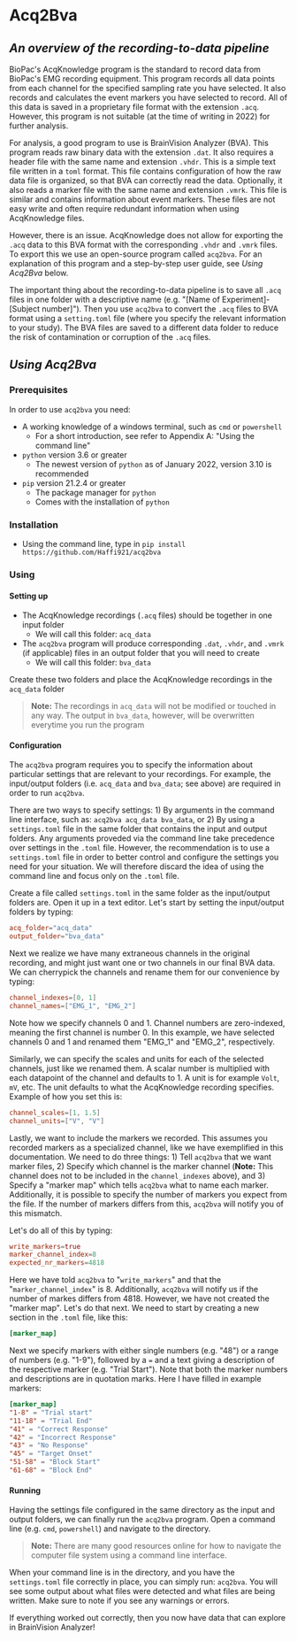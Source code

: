 # Acq2Bva

## *An overview of the recording-to-data pipeline*
BioPac's AcqKnowledge program is the standard to record data from BioPac's EMG recording equipment. This program records all data points from each channel for the specified sampling rate you have selected. It also records and calculates the event markers you have selected to record. All of this data is saved in a proprietary file format with the extension `.acq`. However, this program is not suitable (at the time of writing in 2022) for further analysis.

For analysis, a good program to use is BrainVision Analyzer (BVA). This program reads raw binary data with the extension `.dat`. It also requires a header file with the same name and extension `.vhdr`. This is a simple text file written in a `toml` format. This file contains configuration of how the raw data file is organized, so that BVA can correctly read the data. Optionally, it also reads a marker file with the same name and extension `.vmrk`. This file is similar and contains information about event markers. These files are not easy write and often require redundant information when using AcqKnowledge files.

However, there is an issue. AcqKnowledge does not allow for exporting the `.acq` data to this BVA format with the corresponding `.vhdr` and `.vmrk` files. To export this we use an open-source program called `acq2bva`. For an explanation of this program and a step-by-step user guide, see *Using Acq2Bva* below.

The important thing about the recording-to-data pipeline is to save all `.acq` files in one folder with a descriptive name (e.g. "[Name of Experiment]-[Subject number]"). Then you use `acq2bva` to convert the `.acq` files to BVA format using a `setting.toml` file (where you specify the relevant information to your study). The BVA files are saved to a different data folder to reduce the risk of contamination or corruption of the `.acq` files.

## *Using Acq2Bva*
### **Prerequisites**
In order to use `acq2bva` you need:

* A working knowledge of a windows terminal, such as `cmd` or `powershell`
  * For a short introduction, see refer to Appendix A: "Using the command line"
* `python` version 3.6 or greater
  * The newest version of `python` as of January 2022, version 3.10 is recommended
* `pip` version 21.2.4 or greater
  * The package manager for `python`
  * Comes with the installation of `python`

### **Installation**
* Using the command line, type in `pip install https://github.com/Haffi921/acq2bva`

### **Using**
#### Setting up
* The AcqKnowledge recordings (`.acq` files) should be together in one input folder
  * We will call this folder: `acq_data`
* The `acq2bva` program will produce corresponding `.dat`, `.vhdr`, and `.vmrk` (if applicable) files in an output folder that you will need to create
  * We will call this folder: `bva_data`

Create these two folders and place the AcqKnowledge recordings in the `acq_data` folder

> **Note:** The recordings in `acq_data` will not be modified or touched in any way. The output in `bva_data`, however, will be overwritten everytime you run the program

#### Configuration
The `acq2bva` program requires you to specify the information about particular settings that are relevant to your recordings. For example, the input/output folders (i.e. `acq_data` and `bva_data`; see above) are required in order to run `acq2bva`.

There are two ways to specify settings: 1) By arguments in the command line interface, such as: `acq2bva acq_data bva_data`, or 2) By using a `settings.toml` file in the same folder that contains the input and output folders. Any arguments proveded via the command line take precedence over settings in the `.toml` file. However, the recommendation is to use a `settings.toml` file in order to better control and configure the settings you need for your situation. We will therefore discard the idea of using the command line and focus only on the `.toml` file.

Create a file called `settings.toml` in the same folder as the input/output folders are. Open it up in a text editor. Let's start by setting the input/output folders by typing:

```toml
acq_folder="acq_data"
output_folder="bva_data"
```

Next we realize we have many extraneous channels in the original recording, and might just want one or two channels in our final BVA data. We can cherrypick the channels and rename them for our convenience by typing:

```toml
channel_indexes=[0, 1]
channel_names=["EMG_1", "EMG_2"]
```

Note how we specify channels 0 and 1. Channel numbers are zero-indexed, meaning the first channel is number 0. In this example, we have selected channels 0 and 1 and renamed them "EMG_1" and "EMG_2", respectively.

Similarly, we can specify the scales and units for each of the selected channels, just like we renamed them. A scalar number is multiplied with each datapoint of the channel and defaults to 1. A unit is for example `Volt`, `mV`, etc. The unit defaults to what the AcqKnowledge recording specifies. Example of how you set this is:

```toml
channel_scales=[1, 1.5]
channel_units=["V", "V"]
```

Lastly, we want to include the markers we recorded. This assumes you recorded markers as a specialized channel, like we have exemplified in this documentation. We need to do three things: 1) Tell `acq2bva` that we want marker files, 2) Specify which channel is the marker channel (**Note:** This channel does not to be included in the `channel_indexes` above), and 3) Specify a "marker map" which tells `acq2bva` what to name each marker. Additionally, it is possible to specify the number of markers you expect from the file. If the number of markers differs from this, `acq2bva` will notify you of this mismatch.

Let's do all of this by typing:
```toml
write_markers=true
marker_channel_index=8
expected_nr_markers=4818
```

Here we have told `acq2bva` to "`write_markers`" and that the "`marker_channel_index`" is 8. Additionally, `acq2bva` will notify us if the number of markes differs from 4818. However, we have not created the "marker map". Let's do that next. We need to start by creating a new section in the `.toml` file, like this:

```toml
[marker_map]
```

Next we specify markers with either single numbers (e.g. "48") or a range of numbers (e.g. "1-9"), followed by a `=` and a text giving a description of the respective marker (e.g. "Trial Start"). Note that both the marker numbers and descriptions are in quotation marks. Here I have filled in example markers:

```toml
[marker_map]
"1-8" = "Trial start"
"11-18" = "Trial End"
"41" = "Correct Response"
"42" = "Incorrect Response"
"43" = "No Response"
"45" = "Target Onset"
"51-58" = "Block Start"
"61-68" = "Block End"
```

#### Running
Having the settings file configured in the same directory as the input and output folders, we can finally run the `acq2bva` program. Open a command line (e.g. `cmd`, `powershell`) and navigate to the directory.

> **Note:** There are many good resources online for how to navigate the computer file system using a command line interface.

When your command line is in the directory, and you have the `settings.toml` file correctly in place, you can simply run: `acq2bva`. You will see some output about what files were detected and what files are being written. Make sure to note if you see any warnings or errors.

If everything worked out correctly, then you now have data that can explore in BrainVision Analyzer!